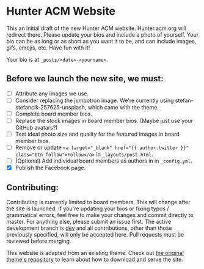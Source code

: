 # Hunter ACM Website

This an initial draft of the new Hunter ACM website. Hunter.acm.org will redirect there. Please update your bios and include a photo of yourself. Your bio can be as long or as short as you want it to be, and can include images, gifs, emojis, etc. Have fun with it!

Your bio is at `_posts/<date>-<yourname>`.

## Before we launch the new site, we must:
- [ ] Attribute any images we use.
- [ ] Consider replacing the jumbotron image. We're currently using stefan-stefancik-257625-unsplash, which came with the theme.
- [ ] Complete board member bios.
- [ ] Replace the stock images in board member bios. (Maybe just use your GitHub avatars?)
- [ ] Test ideal photo size and quality for the featured images in board member bios.
- [ ] Remove or update `<a target="_blank" href="{{ author.twitter }}" class="btn follow">Follow</a>` in `_layouts/post.html`.
- [ ] (Optional) Add individual board members as authors in in `_config.yml`.
- [x] Publish the Facebook page.

## Contributing:

Contributing is currently limited to board members. This will change after the site is launched. If you're updating your bios or fixing typos / grammatical errors, feel free to make your changes and commit directly to master. For anything else, please submit an issue first. The active development branch is [dev](https://github.com/hunteracm/hunteracm.github.io/tree/dev) and all contributions, other than those previously specified, will only be accepted here. Pull requests must be reviewed before merging.

This website is adapted from an existing theme. Check out [the original theme's repository](https://github.com/wowthemesnet/affiliates-jekyll-theme) to learn about how to download and serve the site. 
